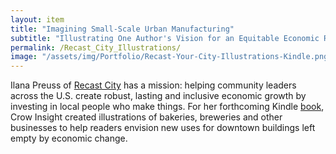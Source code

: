 ```yaml
---
layout: item
title: "Imagining Small-Scale Urban Manufacturing"
subtitle: "Illustrating One Author's Vision for an Equitable Economic Revival"
permalink: /Recast_City_Illustrations/
image: "/assets/img/Portfolio/Recast-Your-City-Illustrations-Kindle.png"
---
```

Ilana Preuss of [Recast City](https://www.recastcity.com/) has a mission: helping community leaders across the U.S. create robust, lasting and inclusive economic growth by investing in local people who make things. For her forthcoming Kindle [book](https://islandpress.org/books/recast-your-city), Crow Insight created illustrations of bakeries, breweries and other businesses to help readers envision new uses for downtown buildings left empty by economic change.

